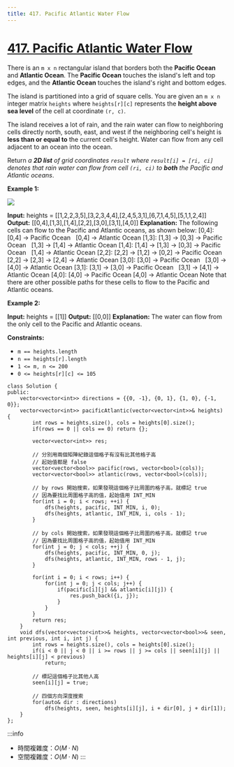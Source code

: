 ```yaml
---
title: 417. Pacific Atlantic Water Flow
---
```


# [417\. Pacific Atlantic Water Flow](https://leetcode.com/problems/pacific-atlantic-water-flow/)

There is an `m x n` rectangular island that borders both the **Pacific Ocean** and **Atlantic Ocean**. The **Pacific Ocean** touches the island's left and top edges, and the **Atlantic Ocean** touches the island's right and bottom edges.

The island is partitioned into a grid of square cells. You are given an `m x n` integer matrix `heights` where `heights[r][c]` represents the **height above sea level** of the cell at coordinate `(r, c)`.

The island receives a lot of rain, and the rain water can flow to neighboring cells directly north, south, east, and west if the neighboring cell's height is **less than or equal to** the current cell's height. Water can flow from any cell adjacent to an ocean into the ocean.

Return _a **2D list** of grid coordinates _`result`_ where _`result[i] = [ri, ci]`_ denotes that rain water can flow from cell _`(ri, ci)`_ to **both** the Pacific and Atlantic oceans_.

**Example 1:**

![](https://assets.leetcode.com/uploads/2021/06/08/waterflow-grid.jpg)

**Input:** heights = \[\[1,2,2,3,5\],\[3,2,3,4,4\],\[2,4,5,3,1\],\[6,7,1,4,5\],\[5,1,1,2,4\]\]
**Output:** \[\[0,4\],\[1,3\],\[1,4\],\[2,2\],\[3,0\],\[3,1\],\[4,0\]\]
**Explanation:** The following cells can flow to the Pacific and Atlantic oceans, as shown below:
\[0,4\]: \[0,4\] -> Pacific Ocean
       \[0,4\] -> Atlantic Ocean
\[1,3\]: \[1,3\] -> \[0,3\] -> Pacific Ocean
       \[1,3\] -> \[1,4\] -> Atlantic Ocean
\[1,4\]: \[1,4\] -> \[1,3\] -> \[0,3\] -> Pacific Ocean
       \[1,4\] -> Atlantic Ocean
\[2,2\]: \[2,2\] -> \[1,2\] -> \[0,2\] -> Pacific Ocean
       \[2,2\] -> \[2,3\] -> \[2,4\] -> Atlantic Ocean
\[3,0\]: \[3,0\] -> Pacific Ocean
       \[3,0\] -> \[4,0\] -> Atlantic Ocean
\[3,1\]: \[3,1\] -> \[3,0\] -> Pacific Ocean
       \[3,1\] -> \[4,1\] -> Atlantic Ocean
\[4,0\]: \[4,0\] -> Pacific Ocean
       \[4,0\] -> Atlantic Ocean
Note that there are other possible paths for these cells to flow to the Pacific and Atlantic oceans.

**Example 2:**

**Input:** heights = \[\[1\]\]
**Output:** \[\[0,0\]\]
**Explanation:** The water can flow from the only cell to the Pacific and Atlantic oceans.

**Constraints:**

-   `m == heights.length`
-   `n == heights[r].length`
-   `1 <= m, n <= 200`
-   `0 <= heights[r][c] <= 105`

```cpp=
class Solution {
public:
    vector<vector<int>> directions = {{0, -1}, {0, 1}, {1, 0}, {-1, 0}};
    vector<vector<int>> pacificAtlantic(vector<vector<int>>& heights) {
        int rows = heights.size(), cols = heights[0].size();
        if(rows == 0 || cols == 0) return {};

        vector<vector<int>> res;

        // 分別用兩個矩陣紀錄這個格子有沒有比其他格子高
        // 起始值都是 false
        vector<vector<bool>> pacific(rows, vector<bool>(cols));
        vector<vector<bool>> atlantic(rows, vector<bool>(cols));

        // by rows 開始搜索，如果發現這個格子比周圍的格子高，就標記 true
        // 因為要找比周圍格子高的值，起始值用 INT_MIN
        for(int i = 0; i < rows; ++i) {
            dfs(heights, pacific, INT_MIN, i, 0);
            dfs(heights, atlantic, INT_MIN, i, cols - 1);
        }

        // by cols 開始搜索，如果發現這個格子比周圍的格子高，就標記 true
        // 因為要找比周圍格子高的值，起始值用 INT_MIN
        for(int j = 0; j < cols; ++j) {
            dfs(heights, pacific, INT_MIN, 0, j);
            dfs(heights, atlantic, INT_MIN, rows - 1, j);
        }

        for(int i = 0; i < rows; i++) {
            for(int j = 0; j < cols; j++) {
                if(pacific[i][j] && atlantic[i][j]) {
                    res.push_back({i, j});
                }
            }
        }
        return res;
    }
    void dfs(vector<vector<int>>& heights, vector<vector<bool>>& seen, int previous, int i, int j) {
        int rows = heights.size(), cols = heights[0].size();
        if(i < 0 || j < 0 || i >= rows || j >= cols || seen[i][j] || heights[i][j] < previous)
            return;

        // 標記這個格子比其他人高
        seen[i][j] = true;

        // 四個方向深度搜索
        for(auto& dir : directions)
            dfs(heights, seen, heights[i][j], i + dir[0], j + dir[1]);
    }
};
```

:::info
- 時間複雜度：$O(M \cdot N)$
- 空間複雜度：$O(M \cdot N)$
:::
